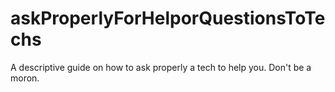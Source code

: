 # askProperlyForHelporQuestionsToTechs
A descriptive guide on how to ask properly a tech to help you. Don't be a moron.

